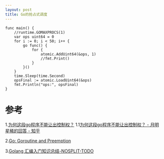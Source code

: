 ```yaml
---
layout: post
title: Go的抢占式调度
---
```


```
func main() {
	//runtime.GOMAXPROCS(1)
	var ops uint64 = 0
	for i := 0; i < 50; i++ {
		go func() {
			for {
				atomic.AddUint64(&ops, 1)
				//fmt.Print()
			}
		}()
	}
	time.Sleep(time.Second)
	opsFinal := atomic.LoadUint64(&ops)
	fmt.Println("ops:", opsFinal)
}
```

# 参考
1.[为何这段go程序不能让出控制权？](https://www.zhihu.com/question/308020301)
1.1[为何这段go程序不能让出控制权？ - 月明星稀的回答 - 知乎](https://www.zhihu.com/question/308020301/answer/573432965)

2.[Go: Goroutine and Preemption](https://medium.com/a-journey-with-go/go-goroutine-and-preemption-d6bc2aa2f4b7)

3.[Golang 汇编入门知识总结-NOSPLIT-TODO](https://blog.csdn.net/Tencent_TEG/article/details/108413692)